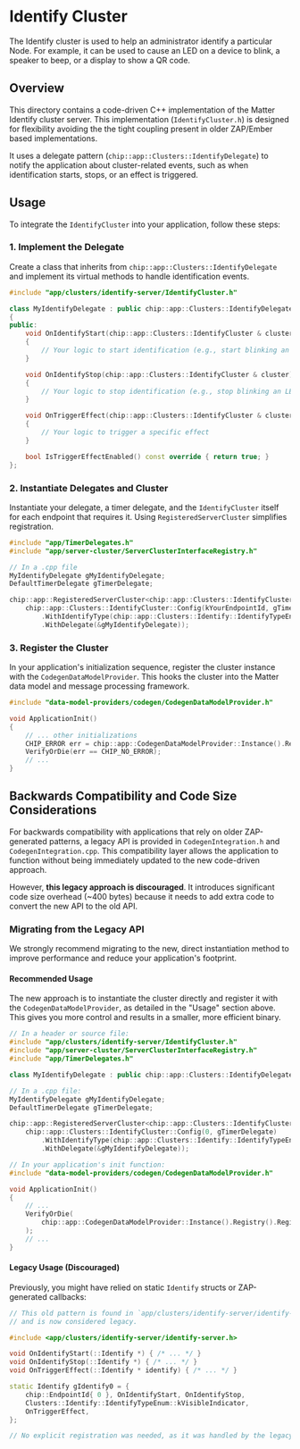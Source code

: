# Identify Cluster

The Identify cluster is used to help an administrator identify a particular
Node. For example, it can be used to cause an LED on a device to blink, a
speaker to beep, or a display to show a QR code.

## Overview

This directory contains a code-driven C++ implementation of the Matter Identify
cluster server. This implementation (`IdentifyCluster.h`) is designed for
flexibility avoiding the the tight coupling present in older ZAP/Ember based
implementations.

It uses a delegate pattern (`chip::app::Clusters::IdentifyDelegate`) to notify
the application about cluster-related events, such as when identification
starts, stops, or an effect is triggered.

## Usage

To integrate the `IdentifyCluster` into your application, follow these steps:

### 1. Implement the Delegate

Create a class that inherits from `chip::app::Clusters::IdentifyDelegate` and
implement its virtual methods to handle identification events.

```cpp
#include "app/clusters/identify-server/IdentifyCluster.h"

class MyIdentifyDelegate : public chip::app::Clusters::IdentifyDelegate
{
public:
    void OnIdentifyStart(chip::app::Clusters::IdentifyCluster & cluster) override
    {
        // Your logic to start identification (e.g., start blinking an LED)
    }

    void OnIdentifyStop(chip::app::Clusters::IdentifyCluster & cluster) override
    {
        // Your logic to stop identification (e.g., stop blinking an LED)
    }

    void OnTriggerEffect(chip::app::Clusters::IdentifyCluster & cluster) override
    {
        // Your logic to trigger a specific effect
    }

    bool IsTriggerEffectEnabled() const override { return true; }
};
```

### 2. Instantiate Delegates and Cluster

Instantiate your delegate, a timer delegate, and the `IdentifyCluster` itself
for each endpoint that requires it. Using `RegisteredServerCluster` simplifies
registration.

```cpp
#include "app/TimerDelegates.h"
#include "app/server-cluster/ServerClusterInterfaceRegistry.h"

// In a .cpp file
MyIdentifyDelegate gMyIdentifyDelegate;
DefaultTimerDelegate gTimerDelegate;

chip::app::RegisteredServerCluster<chip::app::Clusters::IdentifyCluster> gIdentifyCluster(
    chip::app::Clusters::IdentifyCluster::Config(kYourEndpointId, gTimerDelegate)
        .WithIdentifyType(chip::app::Clusters::Identify::IdentifyTypeEnum::kVisibleIndicator)
        .WithDelegate(&gMyIdentifyDelegate));
```

### 3. Register the Cluster

In your application's initialization sequence, register the cluster instance
with the `CodegenDataModelProvider`. This hooks the cluster into the Matter data
model and message processing framework.

```cpp
#include "data-model-providers/codegen/CodegenDataModelProvider.h"

void ApplicationInit()
{
    // ... other initializations
    CHIP_ERROR err = chip::app::CodegenDataModelProvider::Instance().Registry().Register(gIdentifyCluster.Registration());
    VerifyOrDie(err == CHIP_NO_ERROR);
    // ...
}
```

## Backwards Compatibility and Code Size Considerations

For backwards compatibility with applications that rely on older ZAP-generated
patterns, a legacy API is provided in `CodegenIntegration.h` and
`CodegenIntegration.cpp`. This compatibility layer allows the application to
function without being immediately updated to the new code-driven approach.

However, **this legacy approach is discouraged**. It introduces significant code
size overhead (~400 bytes) because it needs to add extra code to convert the new
API to the old API.

### Migrating from the Legacy API

We strongly recommend migrating to the new, direct instantiation method to
improve performance and reduce your application's footprint.

#### Recommended Usage

The new approach is to instantiate the cluster directly and register it with the
`CodegenDataModelProvider`, as detailed in the "Usage" section above. This gives
you more control and results in a smaller, more efficient binary.

```cpp
// In a header or source file:
#include "app/clusters/identify-server/IdentifyCluster.h"
#include "app/server-cluster/ServerClusterInterfaceRegistry.h"
#include "app/TimerDelegates.h"

class MyIdentifyDelegate : public chip::app::Clusters::IdentifyDelegate { /* ... */ };

// In a .cpp file:
MyIdentifyDelegate gMyIdentifyDelegate;
DefaultTimerDelegate gTimerDelegate;

chip::app::RegisteredServerCluster<chip::app::Clusters::IdentifyCluster> gIdentifyCluster(
    chip::app::Clusters::IdentifyCluster::Config(0, gTimerDelegate)
        .WithIdentifyType(chip::app::Clusters::Identify::IdentifyTypeEnum::kVisibleIndicator)
        .WithDelegate(&gMyIdentifyDelegate));

// In your application's init function:
#include "data-model-providers/codegen/CodegenDataModelProvider.h"

void ApplicationInit()
{
    // ...
    VerifyOrDie(
        chip::app::CodegenDataModelProvider::Instance().Registry().Register(gIdentifyCluster.Registration()) == CHIP_NO_ERROR
    );
    // ...
}
```

#### Legacy Usage (Discouraged)

Previously, you might have relied on static `Identify` structs or ZAP-generated
callbacks:

```cpp
// This old pattern is found in `app/clusters/identify-server/identify-server.h`
// and is now considered legacy.

#include <app/clusters/identify-server/identify-server.h>

void OnIdentifyStart(::Identify *) { /* ... */ }
void OnIdentifyStop(::Identify *) { /* ... */ }
void OnTriggerEffect(::Identify * identify) { /* ... */ }

static Identify gIdentify0 = {
    chip::EndpointId{ 0 }, OnIdentifyStart, OnIdentifyStop,
    Clusters::Identify::IdentifyTypeEnum::kVisibleIndicator,
    OnTriggerEffect,
};

// No explicit registration was needed, as it was handled by the legacy system.
```

